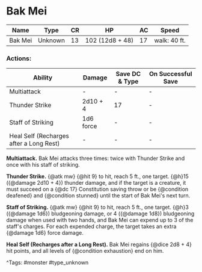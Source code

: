# Bak Mei

| Name | Type | CR | HP | AC | Speed |
|------|------|----|----|----|-------|
| Bak Mei | Unknown | 13 | 102 (12d8 + 48) | 17 | walk: 40 ft. |

### Actions:

| Ability | Damage | Save DC & Type | On Successful Save |
|---------|--------|----------------|--------------------|
| Multiattack | - | - | - |
| Thunder Strike | 2d10 + 4 | 17 | - |
| Staff of Striking | 1d6 force | - | - |
| Heal Self (Recharges after a Long Rest) | - | - | - |


**Multiattack.** Bak Mei attacks three times: twice with Thunder Strike and once with his staff of striking.

**Thunder Strike.** {@atk mw} {@hit 9} to hit, reach 5 ft., one target. {@h}15 ({@damage 2d10 + 4}) thunder damage, and if the target is a creature, it must succeed on a {@dc 17} Constitution saving throw or be {@condition deafened} and {@condition stunned} until the start of Bak Mei's next turn.

**Staff of Striking.** {@atk mw} {@hit 9} to hit, reach 5 ft., one target. {@h}3 ({@damage 1d6}) bludgeoning damage, or 4 ({@damage 1d8}) bludgeoning damage when used with two hands, and Bak Mei can expend up to 3 of the staff's charges. For each expended charge, the target takes an extra {@damage 1d6} force damage.

**Heal Self (Recharges after a Long Rest).** Bak Mei regains {@dice 2d8 + 4} hit points, and all levels of {@condition exhaustion} end on him.

^Tags: #monster #type_unknown